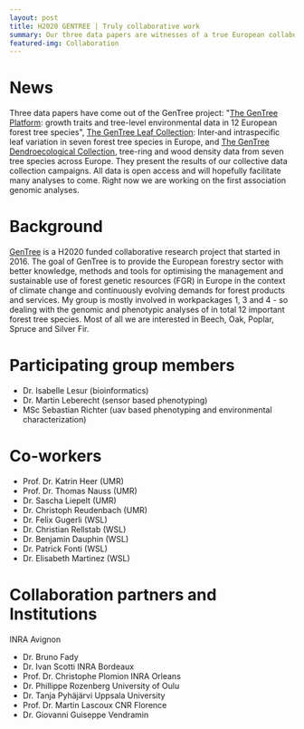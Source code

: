 ```yaml
---
layout: post
title: H2020 GENTREE | Truly collaborative work
summary: Our three data papers are witnesses of a true European collaboration - with more than 100 co-authors each.
featured-img: Collaboration
---
```

# News
Three data papers have come out of the GenTree project: "[The GenTree Platform](https://academic.oup.com/gigascience/article/10/3/giab010/6177710?login=true): growth traits and tree-level environmental data in 12 European forest tree species", [The GenTree Leaf Collection](https://onlinelibrary.wiley.com/doi/full/10.1111/geb.13239): Inter‐and intraspecific leaf variation in seven forest tree species in Europe, and [The GenTree Dendroecological Collection](https://www.nature.com/articles/s41597-019-0340-y), tree-ring and wood density data from seven tree species across Europe. They present the results of our collective data collection campaigns. All data is open access and will hopefully facilitate many analyses to come. Right now we are working on the first association genomic analyses.

# Background
[GenTree](http://www.gentree-h2020.eu/) is a H2020 funded collaborative research project that started in 2016. The goal of GenTree is to provide the European forestry sector with better knowledge, methods and tools for optimising the management and sustainable use of forest genetic resources (FGR) in Europe in the context of climate change and continuously evolving demands for forest products and services. 
My group is mostly involved in workpackages 1, 3 and 4 - so dealing with the genomic and phenotypic analyses of in total 12 important forest tree species. Most of all we are interested in Beech, Oak, Poplar, Spruce and Silver Fir.

# Participating group members
* Dr. Isabelle Lesur (bioinformatics)
* Dr. Martin Leberecht (sensor based phenotyping)
* MSc Sebastian Richter (uav based phenotyping and environmental characterization)

# Co-workers
* Prof. Dr. Katrin Heer (UMR)
* Prof. Dr. Thomas Nauss (UMR)
* Dr. Sascha Liepelt (UMR)
* Dr. Christoph Reudenbach (UMR)
* Dr. Felix Gugerli (WSL)
* Dr. Christian Rellstab (WSL)
* Dr. Benjamin Dauphin (WSL)
* Dr. Patrick Fonti (WSL)
* Dr. Elisabeth Martinez (WSL)

# Collaboration partners and Institutions
INRA Avignon
* Dr. Bruno Fady
* Dr. Ivan Scotti
INRA Bordeaux
* Prof. Dr. Christophe Plomion
INRA Orleans
* Dr. Phillippe Rozenberg
University of Oulu
* Dr. Tanja Pyhäjärvi
Uppsala University
* Prof. Dr. Martin Lascoux
CNR Florence
* Dr. Giovanni Guiseppe Vendramin
